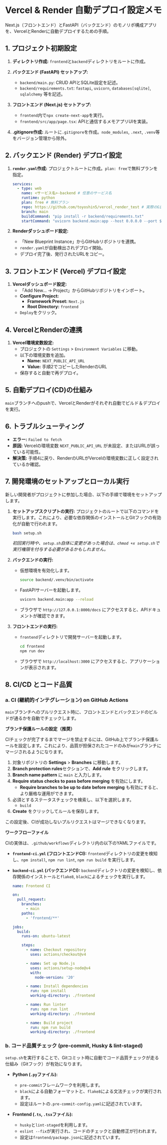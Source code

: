 # Vercel & Render 自動デプロイ設定メモ

Next.js（フロントエンド）とFastAPI（バックエンド）のモノリポ構成アプリを、VercelとRenderに自動デプロイするための手順。

## 1. プロジェクト初期設定

1.  **ディレクトリ作成:**
    `frontend`と`backend`ディレクトリをルートに作成。

2.  **バックエンド (FastAPI) セットアップ:**
    *   `backend/main.py`: CRUD APIとSQLite設定を記述。
    *   `backend/requirements.txt`: `fastapi`, `uvicorn`, `databases[sqlite]`, `sqlalchemy` 等を記述。

3.  **フロントエンド (Next.js) セットアップ:**
    *   `frontend`内で`npx create-next-app`を実行。
    *   `frontend/src/app/page.tsx`: APIと通信するメモアプリUIを実装。

4.  **.gitignore作成:**
    ルートに`.gitignore`を作成。`node_modules`, `.next`, `.venv`等をバージョン管理から除外。

## 2. バックエンド (Render) デプロイ設定

1.  **`render.yaml`作成:**
    プロジェクトルートに作成。`plan: free`で無料プランを指定。

    ```yaml
    services:
      - type: web
        name: <サービス名>-backend # 任意のサービス名
        runtime: python
        plan: free # 無料プラン
        repo: https://github.com/toyoshin5/vercel_render_test # 実際のGitHubリポジトリ
        branch: main
        buildCommand: "pip install -r backend/requirements.txt"
        startCommand: "uvicorn backend.main:app --host 0.0.0.0 --port $PORT"
    ```

2.  **Renderダッシュボード設定:**
    *   「New Blueprint Instance」からGitHubリポジトリを連携。
    *   `render.yaml`が自動検出されデプロイ開始。
    *   デプロイ完了後、発行されたURLをコピー。

## 3. フロントエンド (Vercel) デプロイ設定

1.  **Vercelダッシュボード設定:**
    *   「Add New... -> Project」からGitHubリポジトリをインポート。
    *   **Configure Project:**
        *   **Framework Preset:** `Next.js`
        *   **Root Directory:** `frontend`
    *   `Deploy`をクリック。

## 4. VercelとRenderの連携

1.  **Vercel環境変数設定:**
    *   プロジェクトの `Settings` > `Environment Variables` に移動。
    *   以下の環境変数を追加。
        *   **Name:** `NEXT_PUBLIC_API_URL`
        *   **Value:** 手順2でコピーしたRenderのURL
    *   保存すると自動で再デプロイ。

## 5. 自動デプロイ(CD)の仕組み

`main`ブランチへのpushで、VercelとRenderがそれぞれ自動でビルド＆デプロイを実行。

## 6. トラブルシューティング

-   **エラー:** `Failed to fetch`
-   **原因:** Vercelの環境変数 `NEXT_PUBLIC_API_URL` が未設定、またはURLが誤っている可能性。
-   **解決策:** 手順4に戻り、RenderのURLがVercelの環境変数に正しく設定されているか確認。

## 7. 開発環境のセットアップとローカル実行

新しい開発者がプロジェクトに参加した場合、以下の手順で環境をセットアップします。

1.  **セットアップスクリプトの実行:**
    プロジェクトのルートで以下のコマンドを実行します。これにより、必要な依存関係のインストールとGitフックの有効化が自動で行われます。

    ```bash
    bash setup.sh
    ```
    *初回実行時や、`setup.sh`自体に変更があった場合は、`chmod +x setup.sh`で実行権限を付与する必要があるかもしれません。*

2.  **バックエンドの実行:**
    *   仮想環境を有効化します。
        ```bash
        source backend/.venv/bin/activate
        ```
    *   FastAPIサーバーを起動します。
        ```bash
        uvicorn backend.main:app --reload
        ```
    *   ブラウザで `http://127.0.0.1:8000/docs` にアクセスすると、APIドキュメントが確認できます。

3.  **フロントエンドの実行:**
    *   `frontend`ディレクトリで開発サーバーを起動します。
        ```bash
        cd frontend
        npm run dev
        ```
    *   ブラウザで `http://localhost:3000` にアクセスすると、アプリケーションが表示されます。

## 8. CI/CD とコード品質

### a. CI (継続的インテグレーション) on GitHub Actions

`main`ブランチへのプルリクエスト時に、フロントエンドとバックエンドのビルドが通るかを自動でチェックします。

**ブランチ保護ルールの設定（推奨）**

CIチェックが完了するまでマージを禁止するには、GitHub上でブランチ保護ルールを設定します。これにより、品質が担保されたコードのみが`main`ブランチにマージされるようになります。

1.  対象リポジトリの **Settings** > **Branches** に移動します。
2.  **Branch protection rules**セクションで、**Add rule** をクリックします。
3.  **Branch name pattern** に `main` と入力します。
4.  **Require status checks to pass before merging** を有効にします。
    *   **Require branches to be up to date before merging** も有効にすると、より厳格な運用ができます。
5.  必須とするステータスチェックを検索し、以下を選択します。
    *   `build`
6.  **Create** をクリックしてルールを保存します。

この設定後、CIが成功しないプルリクエストはマージできなくなります。

**ワークフローファイル**

CIの実体は、`.github/workflows`ディレクトリ内の以下のYAMLファイルです。

*   **`frontend-ci.yml` (フロントエンドCI):**
    `frontend`ディレクトリの変更を検知し、`npm install`, `npm run lint`, `npm run build` を実行します。
*   **`backend-ci.yml` (バックエンドCI):**
    `backend`ディレクトリの変更を検知し、依存関係のインストールと`flake8`, `black`によるチェックを実行します。

    ```yaml
    name: Frontend CI

    on:
      pull_request:
        branches:
          - main
        paths:
          - 'frontend/**'

    jobs:
      build:
        runs-on: ubuntu-latest

        steps:
          - name: Checkout repository
            uses: actions/checkout@v4

          - name: Set up Node.js
            uses: actions/setup-node@v4
            with:
              node-version: '20'

          - name: Install dependencies
            run: npm install
            working-directory: ./frontend

          - name: Run linter
            run: npm run lint
            working-directory: ./frontend

          - name: Build project
            run: npm run build
            working-directory: ./frontend
    ```


### b. コード品質チェック (pre-commit, Husky & lint-staged)

`setup.sh`を実行することで、Gitコミット時に自動でコード品質チェックが走る仕組み（Gitフック）が有効になります。

*   **Python (`.py`ファイル):**
    *   `pre-commit`フレームワークを利用します。
    *   `black`による自動フォーマットと、`flake8`による文法チェックが実行されます。
    *   設定はルートの`.pre-commit-config.yaml`に記述されています。

*   **Frontend (`.ts`, `.tsx`ファイル):**
    *   `husky`と`lint-staged`を利用します。
    *   `eslint --fix`が実行され、コードのチェックと自動修正が行われます。
    *   設定は`frontend/package.json`に記述されています。
